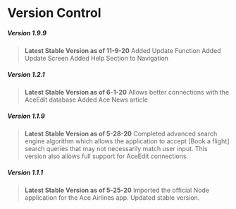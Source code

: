 # Version Control

##### **Version 1.9.9**
> **Latest Stable Version as of 11-9-20**
> Added Update Function
> Added Update Screen
> Added Help Section to Navigation

##### **Version 1.2.1**
> **Latest Stable Version as of 6-1-20**
> Allows better connections with the AceEdit database
> Added Ace News article

##### **Version 1.1.9**
> **Latest Stable Version as of 5-28-20**
> Completed advanced search engine algorithm which allows the application to accept [Book a flight] search queries that may not necessarily match user input. This version also allows full support for AceEdit connections.

##### **Version 1.1.1**
> **Latest Stable Version as of 5-25-20**
> Imported the official Node application for the Ace Airlines app. Updated stable version.